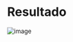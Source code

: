 # Resultado
![image](https://github.com/YeisonCordoba07/L7-CalculadoraSimple/assets/41711172/43def566-6c57-4b86-a347-7823d9b647f4)
